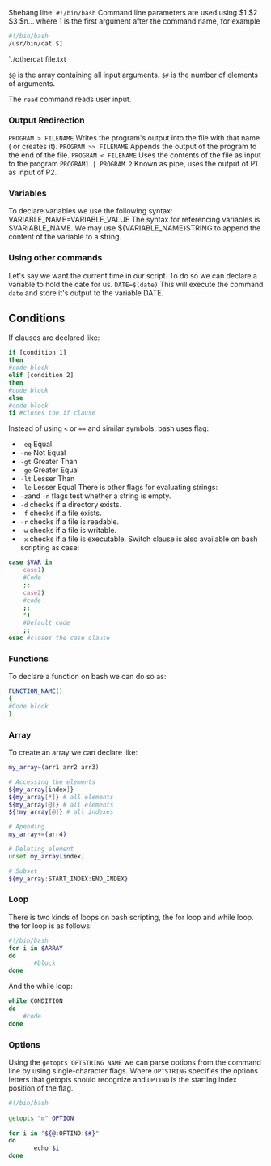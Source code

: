 Shebang line: `#!/bin/bash`
Command line parameters are used using $1 $2 $3 $n... where 1 is the first argument after the command name, for example
```bash
#!/bin/bash
/usr/bin/cat $1
```
`./othercat file.txt

`$@` is the array containing all input arguments.
`$#` is the number of elements of arguments.

The `read` command reads user input.
### Output Redirection
`PROGRAM > FILENAME` Writes the program's output into the file with that name ( or creates it).
`PROGRAM >> FILENAME` Appends the output of the program to the end of the file. 
`PROGRAM < FILENAME` Uses the contents of the file as input to the program
`PROGRAM1 | PROGRAM 2` Known as pipe, uses the output of P1 as input of P2.

### Variables
To declare variables we use the following syntax: VARIABLE_NAME=VARIABLE_VALUE
The syntax for referencing variables is $VARIABLE_NAME.
We may use ${VARIABLE_NAME}STRING to append the content of the variable to a string.

### Using other commands
Let's say we want the current time in our script. To do so we can declare a variable to hold the date for us.
`DATE=$(date)`
This will execute the command `date` and store it's output to the variable DATE.

## Conditions
If clauses are declared like:
```bash
if [condition 1]
then
#code block
elif [condition 2]
then
#code block
else
#code block
fi #closes the if clause
```
Instead of using `<` or `==` and similar symbols, bash uses flag:
- `-eq` Equal
- `-ne` Not Equal
- `-gt` Greater Than
- `-ge` Greater Equal
- `-lt` Lesser Than
- `-le` Lesser Equal
There is other flags for evaluating strings:
- `-z`and `-n` flags test whether a string is empty.
- `-d` checks if a directory exists.
- `-f` checks if a file exists.
- `-r` checks if a file is readable.
- `-w` checks if a file is writable.
- `-x` checks if a file is executable.
Switch clause is also available on bash scripting as case:
```bash
case $VAR in
	case1)
	#Code
	;;
	case2)
	#code
	;;
	*)
	#Default code
	;;
esac #closes the case clause
```

### Functions 
To declare a function on bash we can do so as:
```bash
FUNCTION_NAME()
{
#Code block
}
```

### Array
To create an array we can declare like:
```bash
my_array=(arr1 arr2 arr3)

# Accessing the elements
${my_array[index]}
${my_array[*]} # all elements
${my_array[@]} # all elements
${!my_array[@]} # all indexes 

# Apending
my_array+=(arr4)

# Deleting element
unset my_array[index]

# Subset
${my_array:START_INDEX:END_INDEX}

```

### Loop
There is two kinds of loops on bash scripting, the for loop and while loop.
the for loop is as follows:
```bash
#!/bin/bash     
for i in $ARRAY  
do  
       #block
done
```
And the while loop:
```bash
while CONDITION
do
	#code
done
```
### Options
Using the `getopts OPTSTRING NAME` we can parse options from the command line by using single-character flags.
Where  `OPTSTRING` specifies the options letters that getopts should recognize and `OPTIND` is the starting index position of the flag.
```bash
#!/bin/bash  
  
getopts "m" OPTION  
  
for i in "${@:OPTIND:$#}"  
do  
       echo $i  
done
```

